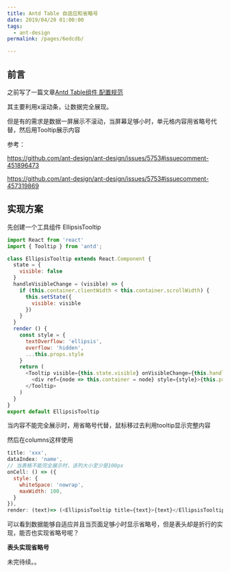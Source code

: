 ```yaml
---
title: Antd Table 自适应和省略号
date: 2019/04/20 01:00:00
tags: 
  - ant-design
permalink: /pages/6edcdb/

---
```


## 前言

之前写了一篇文章<a href="https://www.hongweipeng.com/index.php/archives/1724/">Antd Table组件 配置规范</a>

其主要利用x滚动条，让数据完全展现。

但是有的需求是数据一屏展示不滚动，当屏幕足够小时，单元格内容用省略号代替，然后用Tooltip展示内容


<!--more-->


参考：

https://github.com/ant-design/ant-design/issues/5753#issuecomment-451896473

https://github.com/ant-design/ant-design/issues/5753#issuecomment-457319869

## 实现方案

先创建一个工具组件 EllipsisTooltip
```js
import React from 'react'
import { Tooltip } from 'antd';

class EllipsisTooltip extends React.Component {
  state = {
    visible: false
  }
  handleVisibleChange = (visible) => {
    if (this.container.clientWidth < this.container.scrollWidth) {
      this.setState({
        visible: visible
      })
    }
  }
  render () {
    const style = {
      textOverflow: 'ellipsis',
      overflow: 'hidden',
      ...this.props.style
    }
    return (
      <Tooltip visible={this.state.visible} onVisibleChange={this.handleVisibleChange} title={this.props.title}>
        <div ref={node => this.container = node} style={style}>{this.props.children}</div>
      </Tooltip>
    )
  }
}
export default EllipsisTooltip
```
当内容不能完全展示时，用省略号代替，鼠标移过去利用tooltip显示完整内容

然后在columns这样使用

```js
title: 'xxx',
dataIndex: 'name',
// 当表格不能完全展示时，该列大小至少是100px
onCell: () => ({
  style: {
    whiteSpace: 'nowrap',
    maxWidth: 100,
  }
}),
render: (text)=> (<EllipsisTooltip title={text}>{text}</EllipsisTooltip>)
```
可以看到数据能够自适应并且当页面足够小时显示省略号，但是表头却是折行的实现，能否也实现省略号呢？

**表头实现省略号**

未完待续。。